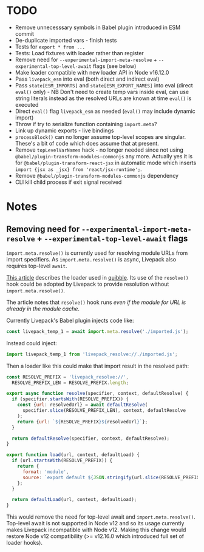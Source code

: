 # TODO

* Remove unnecesssary symbols in Babel plugin introduced in ESM commit
* De-duplicate imported vars - finish tests
* Tests for `export * from ...`
* Tests: Load fixtures with loader rather than register
* Remove need for `--experimental-import-meta-resolve` + `--experimental-top-level-await` flags (see below)
* Make loader compatible with new loader API in Node v16.12.0
* Pass `livepack_esm` into eval (both direct and indirect eval)
* Pass `state[ESM_IMPORTS]` and `state[ESM_EXPORT_NAMES]` into eval (direct `eval()` only) - NB Don't need to create temp vars inside eval, can use string literals instead as the resolved URLs are known at time `eval()` is executed
* Direct `eval()` flag `livepack_esm` as needed (`eval()` may include dynamic import)
* Throw if try to serialize function containing `import.meta`?
* Link up dynamic exports - live bindings
* `processBlock()` can no longer assume top-level scopes are singular. These's a bit of code which does assume that at present.
* Remove `topLevelVarNames` hack - no longer needed since not using `@babel/plugin-transform-modules-commonjs` any more. Actually yes it is for `@babel/plugin-transform-react-jsx` in automatic mode which inserts `import {jsx as _jsx} from 'react/jsx-runtime';`.
* Remove `@babel/plugin-transform-modules-commonjs` dependency
* CLI kill child process if exit signal received

# Notes

## Removing need for `--experimental-import-meta-resolve` + `--experimental-top-level-await` flags

`import.meta.resolve()` is currently used for resolving module URLs from import specifiers. As `import.meta.resolve()` is async, Livepack also requires top-level `await`.

[This article](https://dev.to/giltayar/mock-all-you-want-supporting-es-modules-in-the-testdouble-js-mocking-library-3gh1) describes the loader used in [quibble](https://www.npmjs.com/package/quibble). Its use of the `resolve()` hook could be adopted by Livepack to provide resolution without `import.meta.resolve()`.

The article notes that `resolve()` hook runs *even if the module for URL is already in the module cache*.

Currently Livepack's Babel plugin injects code like:

```js
const livepack_temp_1 = await import.meta.resolve('./imported.js');
```

Instead could inject:

```js
import livepack_temp_1 from 'livepack_resolve://./imported.js';
```

Then a loader like this could make that import result in the resolved path:

```js
const RESOLVE_PREFIX = 'livepack_resolve://',
  RESOLVE_PREFIX_LEN = RESOLVE_PREFIX.length;

export async function resolve(specifier, context, defaultResolve) {
  if (specifier.startsWith(RESOLVE_PREFIX)) {
    const {url: resolvedUrl} = await defaultResolve(
      specifier.slice(RESOLVE_PREFIX_LEN), context, defaultResolve
    );
    return {url: `${RESOLVE_PREFIX}${resolvedUrl}`};
  }

  return defaultResolve(specifier, context, defaultResolve);
}

export function load(url, context, defaultLoad) {
  if (url.startsWith(RESOLVE_PREFIX)) {
    return {
      format: 'module',
      source: `export default ${JSON.stringify(url.slice(RESOLVE_PREFIX_LEN))};`
    };
  }

  return defaultLoad(url, context, defaultLoad);
}
```

This would remove the need for top-level await and `import.meta.resolve()`. Top-level await is not supported in Node v12 and so its usage currently makes Livepack incompatible with Node v12. Making this change would restore Node v12 compatibility (>= v12.16.0 which introduced full set of loader hooks).
